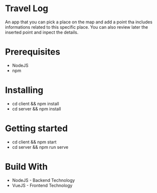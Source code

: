# Travel Log
An app that you can pick a place on the map and add a point tha includes informations related to this specific place. You can also review later the inserted point and inpect the details.

# Prerequisites
- NodeJS
- npm 

# Installing 
- cd client && npm install
- cd server && npm install

# Getting started  
- cd client && npm start
- cd server && npm run serve

# Build With
- NodeJS - Backend Technology
- VueJS - Frontend Technology


